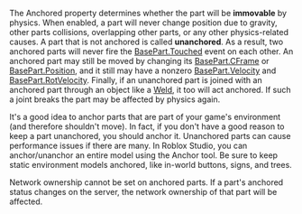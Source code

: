 The Anchored property determines whether the part will be **immovable** by
physics. When enabled, a part will never change position due to gravity,
other parts collisions, overlapping other parts, or any other
physics-related causes. A part that is not anchored is called
**unanchored**. As a result, two anchored parts will never fire the
[BasePart.Touched](https://create.roblox.com/docs/reference/engine/classes/BasePart#Touched) event on each other. An anchored part may still be
moved by changing its [BasePart.CFrame](https://create.roblox.com/docs/reference/engine/classes/BasePart#CFrame) or [BasePart.Position](https://create.roblox.com/docs/reference/engine/classes/BasePart#Position), and it
still may have a nonzero [BasePart.Velocity](https://create.roblox.com/docs/reference/engine/classes/BasePart#Velocity) and [BasePart.RotVelocity](https://create.roblox.com/docs/reference/engine/classes/BasePart#RotVelocity).
Finally, if an unanchored part is joined with an anchored part through an
object like a [Weld](https://create.roblox.com/docs/reference/engine/classes/Weld), it too will act anchored. If such a joint breaks the
part may be affected by physics again.

It's a good idea to anchor parts that are part of your game's environment
(and therefore shouldn't move). In fact, if you don't have a good reason
to keep a part unanchored, you should anchor it. Unanchored parts can
cause performance issues if there are many. In Roblox Studio, you can
anchor/unanchor an entire model using the Anchor tool. Be sure to keep
static environment models anchored, like in-world buttons, signs, and
trees.

Network ownership cannot be set on anchored parts. If a part's anchored
status changes on the server, the network ownership of that part will be
affected.
